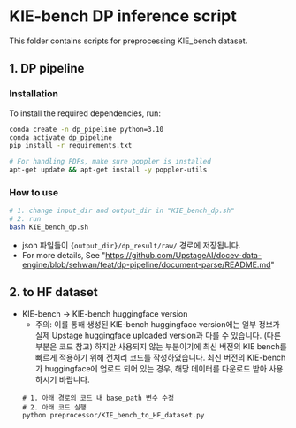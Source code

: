 # KIE-bench DP inference script

This folder contains scripts for preprocessing KIE_bench dataset.

## 1. DP pipeline

### Installation
To install the required dependencies, run:
```bash
conda create -n dp_pipeline python=3.10
conda activate dp_pipeline
pip install -r requirements.txt

# For handling PDFs, make sure poppler is installed
apt-get update && apt-get install -y poppler-utils
```

### How to use
```bash
# 1. change input_dir and output_dir in "KIE_bench_dp.sh" 
# 2. run
bash KIE_bench_dp.sh
```

- json 파일들이 `{output_dir}/dp_result/raw/` 경로에 저장됩니다.
- For more details, See "https://github.com/UpstageAI/docev-data-engine/blob/sehwan/feat/dp-pipeline/document-parse/README.md"


## 2. to HF dataset

- KIE-bench -> KIE-bench huggingface version
    - 주의: 이를 통해 생성된 KIE-bench huggingface version에는 일부 정보가 실제 Upstage huggingface uploaded version과 다를 수 있습니다. (다른 부분은 코드 참고) 하지만 사용되지 않는 부분이기에 최신 버전의 KIE bench를 빠르게 적용하기 위해 전처리 코드를 작성하였습니다. 최신 버전의 KIE-bench가 huggingface에 업로드 되어 있는 경우, 해당 데이터를 다운로드 받아 사용하시기 바랍니다.
    ```
    # 1. 아래 경로의 코드 내 base_path 변수 수정
    # 2. 아래 코드 실행
    python preprocessor/KIE_bench_to_HF_dataset.py
    ```

